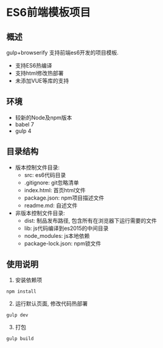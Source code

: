 # ES6前端模板项目

## 概述

gulp+browserify 支持前端es6开发的项目模板.

- 支持ES6热编译
- 支持html修改热部署
- 未添加VUE等库的支持

## 环境

- 较新的Node及npm版本
- babel 7
- gulp 4

## 目录结构

- 版本控制文件目录: 
    - src: es6代码目录
    - .gitignore: git忽略清单
    - index.html: 首页html文件
    - package.json: npm项目描述文件
    - readme.md: 自述文件
- 非版本控制文件目录:
    - dist: 制品发布路径, 包含所有在浏览器下运行需要的文件
    - lib: js代码编译到es2015的中间目录
    - node_modules: js本地依赖
    - package-lock.json: npm锁文件
    
## 使用说明

1. 安装依赖项

~~~base
npm install
~~~

2. 运行默认页面, 修改代码热部署

~~~base
gulp dev
~~~

3. 打包

~~~bash
gulp build
~~~

